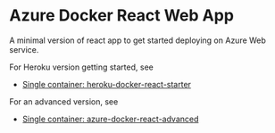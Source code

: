 ﻿# Azure Docker React Web App
 
A minimal version of react app to get started deploying on Azure Web service.

For Heroku version getting started, see
 - [Single container: heroku-docker-react-starter](https://github.com/ray-chunkit-chung/heroku-docker-react-starter)

For an advanced version, see
 - [Single container: azure-docker-react-advanced](https://github.com/ray-chunkit-chung/azure-docker-react-advanced)

